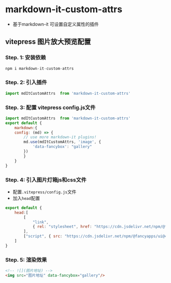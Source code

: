 # markdown-it-custom-attrs

- 基于markdown-it 可设置自定义属性的插件

## vitepress 图片放大预览配置

### Step. 1: 安装依赖

```js
npm i markdown-it-custom-attrs
```

### Step. 2: 引入插件

```js
import mdItCustomAttrs  from 'markdown-it-custom-attrs'
```
### Step. 3: 配置 vitepress config.js文件

```js
import mdItCustomAttrs  from 'markdown-it-custom-attrs'
export default {
    markdown:{
    config: (md) => {
        // use more markdown-it plugins!
        md.use(mdItCustomAttrs, 'image', {
            'data-fancybox': "gallery"
        })
        }
    }
}
```

### Step. 4: 引入图片灯箱js和css文件

- 配置`.vitepress/config.js`文件
- 加入`head`配置
```js
export default {
    head:[
        [
            "link",
            { rel: "stylesheet", href: "https://cdn.jsdelivr.net/npm/@fancyapps/ui/dist/fancybox.css" },
        ],
        ["script", { src: "https://cdn.jsdelivr.net/npm/@fancyapps/ui@4.0/dist/fancybox.umd.js" }],
    ]
}
```

### Step. 5: 渲染效果

```HTML
<!-- ![](图片地址) -->
<img src="图片地址" data-fancybox="gallery"/>
```


## 


